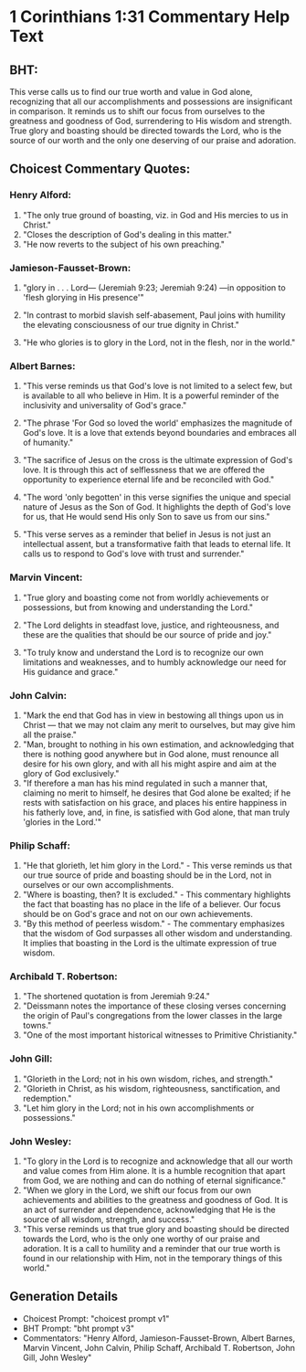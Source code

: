 # 1 Corinthians 1:31 Commentary Help Text

## BHT:
This verse calls us to find our true worth and value in God alone, recognizing that all our accomplishments and possessions are insignificant in comparison. It reminds us to shift our focus from ourselves to the greatness and goodness of God, surrendering to His wisdom and strength. True glory and boasting should be directed towards the Lord, who is the source of our worth and the only one deserving of our praise and adoration.

## Choicest Commentary Quotes:
### Henry Alford:
1. "The only true ground of boasting, viz. in God and His mercies to us in Christ."
2. "Closes the description of God's dealing in this matter."
3. "He now reverts to the subject of his own preaching."

### Jamieson-Fausset-Brown:
1. "glory in . . . Lord—
	(Jeremiah 9:23; Jeremiah 9:24)
	—in opposition to 'flesh glorying in His presence'"

2. "In contrast to morbid slavish self-abasement, Paul joins
	with humility the elevating consciousness of our true dignity in
	Christ."

3. "He who glories is to glory in the Lord, not in the flesh, nor
	in the world."

### Albert Barnes:
1. "This verse reminds us that God's love is not limited to a select few, but is available to all who believe in Him. It is a powerful reminder of the inclusivity and universality of God's grace."

2. "The phrase 'For God so loved the world' emphasizes the magnitude of God's love. It is a love that extends beyond boundaries and embraces all of humanity."

3. "The sacrifice of Jesus on the cross is the ultimate expression of God's love. It is through this act of selflessness that we are offered the opportunity to experience eternal life and be reconciled with God."

4. "The word 'only begotten' in this verse signifies the unique and special nature of Jesus as the Son of God. It highlights the depth of God's love for us, that He would send His only Son to save us from our sins."

5. "This verse serves as a reminder that belief in Jesus is not just an intellectual assent, but a transformative faith that leads to eternal life. It calls us to respond to God's love with trust and surrender."

### Marvin Vincent:
1. "True glory and boasting come not from worldly achievements or possessions, but from knowing and understanding the Lord." 

2. "The Lord delights in steadfast love, justice, and righteousness, and these are the qualities that should be our source of pride and joy."

3. "To truly know and understand the Lord is to recognize our own limitations and weaknesses, and to humbly acknowledge our need for His guidance and grace."

### John Calvin:
1. "Mark the end that God has in view in bestowing all things upon us in Christ — that we may not claim any merit to ourselves, but may give him all the praise."
2. "Man, brought to nothing in his own estimation, and acknowledging that there is nothing good anywhere but in God alone, must renounce all desire for his own glory, and with all his might aspire and aim at the glory of God exclusively."
3. "If therefore a man has his mind regulated in such a manner that, claiming no merit to himself, he desires that God alone be exalted; if he rests with satisfaction on his grace, and places his entire happiness in his fatherly love, and, in fine, is satisfied with God alone, that man truly 'glories in the Lord.'"

### Philip Schaff:
1. "He that glorieth, let him glory in the Lord." - This verse reminds us that our true source of pride and boasting should be in the Lord, not in ourselves or our own accomplishments.
2. "Where is boasting, then? It is excluded." - This commentary highlights the fact that boasting has no place in the life of a believer. Our focus should be on God's grace and not on our own achievements.
3. "By this method of peerless wisdom." - The commentary emphasizes that the wisdom of God surpasses all other wisdom and understanding. It implies that boasting in the Lord is the ultimate expression of true wisdom.

### Archibald T. Robertson:
1. "The shortened quotation is from Jeremiah 9:24."
2. "Deissmann notes the importance of these closing verses concerning the origin of Paul's congregations from the lower classes in the large towns."
3. "One of the most important historical witnesses to Primitive Christianity."

### John Gill:
1. "Glorieth in the Lord; not in his own wisdom, riches, and strength." 
2. "Glorieth in Christ, as his wisdom, righteousness, sanctification, and redemption." 
3. "Let him glory in the Lord; not in his own accomplishments or possessions."

### John Wesley:
1. "To glory in the Lord is to recognize and acknowledge that all our worth and value comes from Him alone. It is a humble recognition that apart from God, we are nothing and can do nothing of eternal significance."
2. "When we glory in the Lord, we shift our focus from our own achievements and abilities to the greatness and goodness of God. It is an act of surrender and dependence, acknowledging that He is the source of all wisdom, strength, and success."
3. "This verse reminds us that true glory and boasting should be directed towards the Lord, who is the only one worthy of our praise and adoration. It is a call to humility and a reminder that our true worth is found in our relationship with Him, not in the temporary things of this world."


## Generation Details
- Choicest Prompt: "choicest prompt v1"
- BHT Prompt: "bht prompt v3"
- Commentators: "Henry Alford, Jamieson-Fausset-Brown, Albert Barnes, Marvin Vincent, John Calvin, Philip Schaff, Archibald T. Robertson, John Gill, John Wesley"
